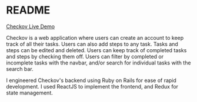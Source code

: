 # README

[Checkov Live Demo](https://checkov-1.herokuapp.com/)

Checkov is a web application where users can create an account to keep track of all their tasks. Users can also add steps to any task. Tasks and steps can be edited and deleted. Users can keep track of completed tasks and steps by checking them off. Users can filter by completed or incomplete tasks with the navbar, and/or search for individual tasks with the search bar. 

I engineered Checkov's backend using Ruby on Rails for ease of rapid development. I used ReactJS to implement the frontend, and Redux for  state management. 